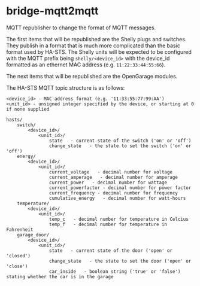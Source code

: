 # bridge-mqtt2mqtt
MQTT republisher to change the format of MQTT messages.

The first items that will be republished are the Shelly plugs and switches.  They publish in a format that is much more
complicated than the basic format used by HA-STS.  The Shelly units will be expected to be configured with the MQTT
prefix being `shelly/<device_id>` with the device_id formatted as an ethernet MAC address (e.g. `11:22:33:44:55:66`).

The next items that will be republished are the OpenGarage modules.

The HA-STS MQTT topic structure is as follows:
```
<device_id> - MAC address format (e.g. '11:33:55:77:99:AA')
<unit_id> - unsigned integer specified by the device, or starting at 0 if none supplied 

hasts/
    switch/
        <device_id>/
            <unit_id>/
                state   - current state of the switch ('on' or 'off')
                change_state   - the state to set the switch ('on' or 'off')
    energy/
        <device_id>/
            <unit_id>/
                current_voltage   - decimal number for voltage
                current_amperage   - decimal number for amperage
                current_power   - decimal number for wattage
                current_powerfactor - decimal number for power factor
                current_frequency - decimal number for frequency
                cumulative_energy   - decimal number for watt-hours
    temperature/
        <device_id>/
            <unit_id>/
                temp_c   - decimal number for temperature in Celcius
                temp_f   - decimal number for temperature in Fahrenheit
    garage_door/
        <device_id>/
            <unit_id>/
                state   - current state of the door ('open' or 'closed')
                change_state   - the state to set the door ('open' or 'close')
                car_inside   - boolean string ('true' or 'false') stating whether the car is in the garage
```
